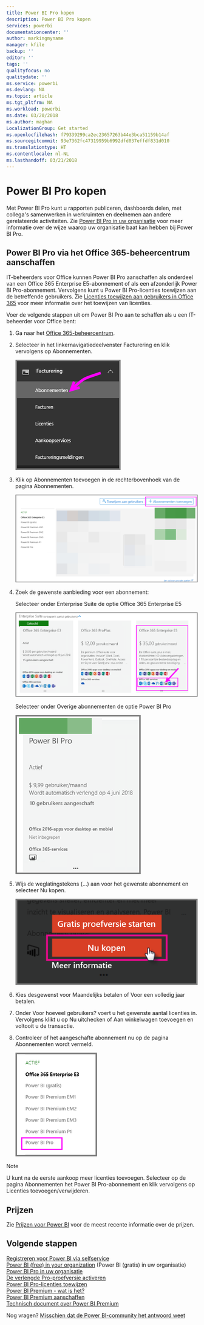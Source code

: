 ```yaml
---
title: Power BI Pro kopen
description: Power BI Pro kopen
services: powerbi
documentationcenter: ''
author: markingmyname
manager: kfile
backup: ''
editor: ''
tags: ''
qualityfocus: no
qualitydate: ''
ms.service: powerbi
ms.devlang: NA
ms.topic: article
ms.tgt_pltfrm: NA
ms.workload: powerbi
ms.date: 03/20/2018
ms.author: maghan
LocalizationGroup: Get started
ms.openlocfilehash: f79339299ca2ec23657263b44e3bca51159b14af
ms.sourcegitcommit: 93e7362fc47319959b6992dfd037effdf831d010
ms.translationtype: HT
ms.contentlocale: nl-NL
ms.lasthandoff: 03/21/2018
---
```

# <a name="purchasing-power-bi-pro"></a>Power BI Pro kopen

Met Power BI Pro kunt u rapporten publiceren, dashboards delen, met collega's samenwerken in werkruimten en deelnemen aan andere gerelateerde activiteiten. Zie [Power BI Pro in uw organisatie](service-power-bi-pro-in-your-organization.md) voor meer informatie over de wijze waarop uw organisatie baat kan hebben bij Power BI Pro.

## <a name="purchasing-power-bi-pro-through-office-365-admin-center"></a>Power BI Pro via het Office 365-beheercentrum aanschaffen

IT-beheerders voor Office kunnen Power BI Pro aanschaffen als onderdeel van een Office 365 Enterprise E5-abonnement of als een afzonderlijk Power BI Pro-abonnement. Vervolgens kunt u Power BI Pro-licenties toewijzen aan de betreffende gebruikers. Zie [Licenties toewijzen aan gebruikers in Office 365](https://support.office.com/en-us/article/assign-licenses-to-users-in-office-365-for-business-997596b5-4173-4627-b915-36abac6786dc?ui=en-US&rs=en-US&ad=US) voor meer informatie over het toewijzen van licenties.

Voer de volgende stappen uit om Power BI Pro aan te schaffen als u een IT-beheerder voor Office bent:

1. Ga naar het [Office 365-beheercentrum](https://portal.office.com/adminportal/home#/homepage).
2. Selecteer in het linkernavigatiedeelvenster Facturering en klik vervolgens op Abonnementen.

    ![image](media/service-purchasing-power-bi-pro/service-purchasing-power-bi-pro-01.png)

3. Klik op Abonnementen toevoegen in de rechterbovenhoek van de pagina Abonnementen.

    ![image](media/service-purchasing-power-bi-pro/service-purchasing-power-bi-pro-02.png)

4. Zoek de gewenste aanbieding voor een abonnement:

    Selecteer onder Enterprise Suite de optie Office 365 Enterprise E5

    ![image](media/service-purchasing-power-bi-pro/service-purchasing-power-bi-pro-03.png)

    Selecteer onder Overige abonnementen de optie Power BI Pro

    ![image](media/service-purchasing-power-bi-pro/service-purchasing-power-bi-pro-04.png)

5. Wijs de weglatingstekens (…) aan voor het gewenste abonnement en selecteer Nu kopen.

    ![image](media/service-purchasing-power-bi-pro/service-purchasing-power-bi-pro-05.png)

6. Kies desgewenst voor Maandelijks betalen of Voor een volledig jaar betalen.
7. Onder Voor hoeveel gebruikers? voert u het gewenste aantal licenties in. Vervolgens klikt u op Nu uitchecken of Aan winkelwagen toevoegen en voltooit u de transactie.
8. Controleer of het aangeschafte abonnement nu op de pagina Abonnementen wordt vermeld.

   ![image](media/service-purchasing-power-bi-pro/service-purchasing-power-bi-pro-06.png)

> [!NOTE]
> U kunt na de eerste aankoop meer licenties toevoegen. Selecteer op de pagina Abonnementen het Power BI Pro-abonnement en klik vervolgens op Licenties toevoegen/verwijderen.
>

## <a name="pricing"></a>Prijzen

Zie [Prijzen voor Power BI](https://powerbi.microsoft.com/en-us/pricing/) voor de meest recente informatie over de prijzen.

## <a name="next-steps"></a>Volgende stappen
[Registreren voor Power BI via selfservice](service-admin-signing-up-for-power-bi-with-a-new-office-365-trial.md)
<br/>
[Power BI (free) in your organization](service-admin-service-free-in-your-organization.md) (Power BI (gratis) in uw organisatie)
<br/>
[Power BI Pro in uw organisatie](service-power-bi-pro-in-your-organization.md)
<br/>
[De verlengde Pro-proefversie activeren](service-extended-pro-trial.md)
<br/>
[Power BI Pro-licenties toewijzen](service-assigning-power-bi-pro-licenses.md)
<br/>
[Power BI Premium - wat is het?](service-admin-premium-manage.md)
<br/>
[Power BI Premium aanschaffen](service-admin-premium-purchase.md)
<br/>
[Technisch document over Power BI Premium](https://aka.ms/pbipremiumwhitepaper)

Nog vragen? [Misschien dat de Power BI-community het antwoord weet](https://community.powerbi.com/)